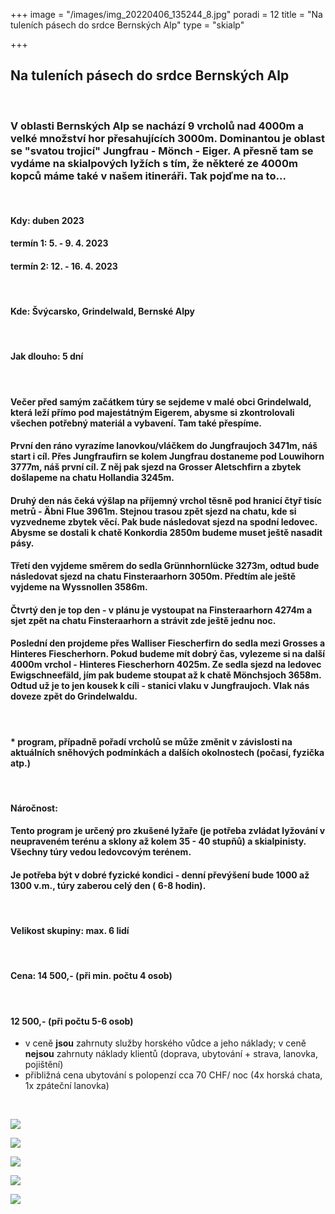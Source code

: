 +++
image = "/images/img_20220406_135244_8.jpg"
poradi = 12
title = "Na tuleních pásech do srdce Bernských Alp"
type = "skialp"

+++
## **Na tuleních pásech do srdce Bernských Alp**

&nbsp;

### V oblasti Bernských Alp se nachází 9 vrcholů nad 4000m a velké množství hor přesahujících 3000m. Dominantou je oblast se "svatou trojicí" Jungfrau - Mönch - Eiger. A přesně tam se vydáme na skialpových lyžích s tím, že některé ze 4000m kopců máme také v našem itineráři. Tak pojďme na to...

&nbsp;

#### **Kdy:** duben 2023

#### **termín 1:    5. - 9. 4. 2023**

#### **termín 2:    12. - 16. 4. 2023**

&nbsp;

#### **Kde:** Švýcarsko, Grindelwald, Bernské Alpy

&nbsp;

#### **Jak dlouho: 5 dní**

&nbsp;

#### Večer před samým začátkem túry se sejdeme v malé obci Grindelwald, která leží přímo pod majestátným Eigerem, abysme si zkontrolovali všechen potřebný materiál a vybavení. Tam také přespíme.

#### První den ráno vyrazíme lanovkou/vláčkem do Jungfraujoch 3471m, náš start i cíl. Přes Jungfraufirn se kolem Jungfrau dostaneme pod Louwihorn 3777m, náš první cíl. Z něj pak sjezd na Grosser Aletschfirn  a zbytek došlapeme na chatu Hollandia 3245m.

#### Druhý den nás čeká výšlap na příjemný vrchol těsně pod hranicí čtyř tisíc metrů - Äbni Flue 3961m. Stejnou trasou zpět sjezd na chatu, kde si vyzvedneme zbytek věcí. Pak bude následovat sjezd na spodní ledovec. Abysme se dostali k chatě Konkordia 2850m budeme muset ještě nasadit pásy.

#### Třetí den vyjdeme směrem do sedla Grünnhornlücke 3273m, odtud bude následovat sjezd na chatu Finsteraarhorn 3050m. Předtím ale ještě vyjdeme na Wyssnollen 3586m.

#### Čtvrtý den je top den - v plánu je vystoupat na Finsteraarhorn 4274m a sjet zpět na chatu Finsteraarhorn a strávit zde ještě jednu noc.

#### Poslední den projdeme přes Walliser Fiescherfirn do sedla mezi Grosses a Hinteres Fiescherhorn. Pokud budeme mít dobrý čas, vylezeme si na další 4000m vrchol - Hinteres Fiescherhorn 4025m. Ze sedla sjezd na ledovec Ewigschneefäld, jím pak budeme stoupat až k chatě Mönchsjoch 3658m. Odtud už je to jen kousek k cíli - stanici vlaku v Jungfraujoch. Vlak nás doveze zpět do Grindelwaldu.

&nbsp;

#### * program, případně pořadí vrcholů se může změnit v závislosti na aktuálních sněhových podmínkách a dalších okolnostech (počasí, fyzička atp.)

&nbsp;

#### **Náročnost:**

#### Tento program je určený pro zkušené lyžaře (je potřeba zvládat lyžování v neupraveném terénu a sklony až kolem 35 - 40 stupňů) a skialpinisty. Všechny túry vedou ledovcovým terénem.

#### Je potřeba být v dobré fyzické kondici - denní převýšení bude 1000 až 1300 v.m., túry zaberou celý den ( 6-8 hodin).

&nbsp;

#### **Velikost skupiny: max. 6 lidí**

&nbsp;

#### **Cena:**     **14 500,-** (při min. počtu 4 osob)

&nbsp;

#### **12 500,-** (při počtu 5-6 osob)

* v ceně **jsou** zahrnuty služby horského vůdce a jeho náklady; v ceně **nejsou** zahrnuty náklady klientů (doprava, ubytování + strava, lanovka, pojištění)
* přibližná cena ubytování s polopenzí cca 70 CHF/ noc (4x horská chata, 1x zpáteční lanovka)

&nbsp;

![](/images/img-20220411-wa0011.jpg)

![](/images/img_20220406_105721_7.jpg)

![](/images/img_20220406_105020_0.jpg)

![](/images/img_20220406_134908_4.jpg)

![](/images/img_20220406_080351_1.jpg)